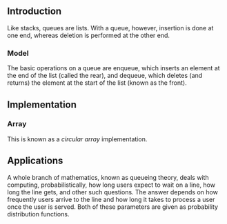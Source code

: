 ## Introduction


Like stacks, queues are lists. With a queue, however, insertion is done at one end, whereas deletion is performed at the other end.

### Model
The basic operations on a queue are enqueue, which inserts an element at the end of the list (called the rear), 
and dequeue, which deletes (and returns) the element at the start of the list (known as the front). 

## Implementation

### Array

This is known as a *circular array* implementation.


## Applications

A whole branch of mathematics, known as queueing theory, deals with computing, probabilistically, how long users expect to wait on a line, how long the line gets, and other such questions. 
The answer depends on how frequently users arrive to the line and how long it takes to process a user once the user is served. 
Both of these parameters are given as probability distribution functions. 



